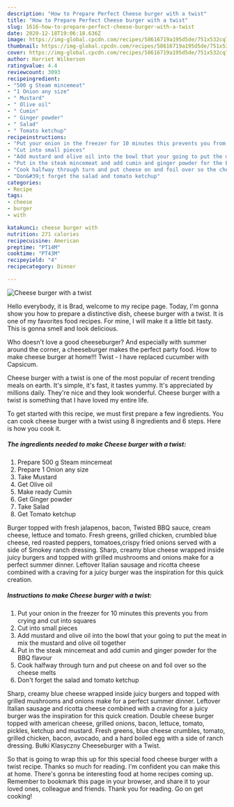 ```yaml
---
description: "How to Prepare Perfect Cheese burger with a twist"
title: "How to Prepare Perfect Cheese burger with a twist"
slug: 1616-how-to-prepare-perfect-cheese-burger-with-a-twist
date: 2020-12-18T19:06:18.636Z
image: https://img-global.cpcdn.com/recipes/58616719a195d5de/751x532cq70/cheese-burger-with-a-twist-recipe-main-photo.jpg
thumbnail: https://img-global.cpcdn.com/recipes/58616719a195d5de/751x532cq70/cheese-burger-with-a-twist-recipe-main-photo.jpg
cover: https://img-global.cpcdn.com/recipes/58616719a195d5de/751x532cq70/cheese-burger-with-a-twist-recipe-main-photo.jpg
author: Harriet Wilkerson
ratingvalue: 4.4
reviewcount: 3093
recipeingredient:
- "500 g Steam mincemeat"
- "1 Onion any size"
- " Mustard"
- " Olive oil"
- " Cumin"
- " Ginger powder"
- " Salad"
- " Tomato ketchup"
recipeinstructions:
- "Put your onion in the freezer for 10 minutes this prevents you from crying and cut into squares"
- "Cut into small pieces"
- "Add mustard and olive oil into the bowl that your going to put the meat in mix the mustard and olive oil together"
- "Put in the steak mincemeat and add cumin and ginger powder for the BBQ flavour"
- "Cook halfway through turn and put cheese on and foil over so the cheese melts"
- "Don&#39;t forget the salad and tomato ketchup"
categories:
- Recipe
tags:
- cheese
- burger
- with

katakunci: cheese burger with 
nutrition: 271 calories
recipecuisine: American
preptime: "PT14M"
cooktime: "PT43M"
recipeyield: "4"
recipecategory: Dinner

---
```



![Cheese burger with a twist](https://img-global.cpcdn.com/recipes/58616719a195d5de/751x532cq70/cheese-burger-with-a-twist-recipe-main-photo.jpg)

Hello everybody, it is Brad, welcome to my recipe page. Today, I'm gonna show you how to prepare a distinctive dish, cheese burger with a twist. It is one of my favorites food recipes. For mine, I will make it a little bit tasty. This is gonna smell and look delicious.

Who doesn&#39;t love a good cheeseburger? And especially with summer around the corner, a cheeseburger makes the perfect party food. How to make cheese burger at home!!! Twist - I have replaced cucumber with Capsicum.

Cheese burger with a twist is one of the most popular of recent trending meals on earth. It's simple, it's fast, it tastes yummy. It's appreciated by millions daily. They're nice and they look wonderful. Cheese burger with a twist is something that I have loved my entire life.


To get started with this recipe, we must first prepare a few ingredients. You can cook cheese burger with a twist using 8 ingredients and 6 steps. Here is how you cook it.

<!--inarticleads1-->

##### The ingredients needed to make Cheese burger with a twist:

1. Prepare 500 g Steam mincemeat
1. Prepare 1 Onion any size
1. Take  Mustard
1. Get  Olive oil
1. Make ready  Cumin
1. Get  Ginger powder
1. Take  Salad
1. Get  Tomato ketchup


Burger topped with fresh jalapenos, bacon, Twisted BBQ sauce, cream cheese, lettuce and tomato. Fresh greens, grilled chicken, crumbled blue cheese, red roasted peppers, tomatoes,crispy fried onions served with a side of Smokey ranch dressing. Sharp, creamy blue cheese wrapped inside juicy burgers and topped with grilled mushrooms and onions make for a perfect summer dinner. Leftover Italian sausage and ricotta cheese combined with a craving for a juicy burger was the inspiration for this quick creation. 

<!--inarticleads2-->

##### Instructions to make Cheese burger with a twist:

1. Put your onion in the freezer for 10 minutes this prevents you from crying and cut into squares
1. Cut into small pieces
1. Add mustard and olive oil into the bowl that your going to put the meat in mix the mustard and olive oil together
1. Put in the steak mincemeat and add cumin and ginger powder for the BBQ flavour
1. Cook halfway through turn and put cheese on and foil over so the cheese melts
1. Don&#39;t forget the salad and tomato ketchup


Sharp, creamy blue cheese wrapped inside juicy burgers and topped with grilled mushrooms and onions make for a perfect summer dinner. Leftover Italian sausage and ricotta cheese combined with a craving for a juicy burger was the inspiration for this quick creation. Double cheese burger topped with american cheese, grilled onions, bacon, lettuce, tomato, pickles, ketchup and mustard. Fresh greens, blue cheese crumbles, tomato, grilled chicken, bacon, avocado, and a hard boiled egg with a side of ranch dressing. Bułki Klasyczny Cheeseburger with a Twist. 

So that is going to wrap this up for this special food cheese burger with a twist recipe. Thanks so much for reading. I'm confident you can make this at home. There's gonna be interesting food at home recipes coming up. Remember to bookmark this page in your browser, and share it to your loved ones, colleague and friends. Thank you for reading. Go on get cooking!
